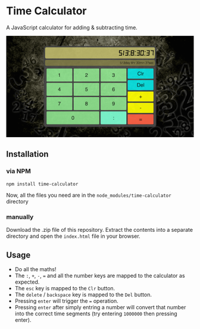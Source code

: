 # Time Calculator
A JavaScript calculator for adding &amp; subtracting time.

![screenshot of Time Calculator](https://raw.githubusercontent.com/qodesmith/time-calculator/master/calc-screenshot.png)

## Installation

### via NPM

```
npm install time-calculator
```

Now, all the files you need are in the `node_modules/time-calculator` directory

### manually

Download the .zip file of this repository. Extract the contents into a separate directory and open the `index.html` file in your browser.


## Usage

* Do all the maths!
* The `:`, `+`, `-`, `=` and all the number keys are mapped to the calculator as expected.
* The `esc` key is mapped to the `Clr` button.
* The `delete` / `backspace` key is mapped to the `Del` button.
* Pressing `enter` will trigger the `=` operation.
* Pressing `enter` after simply entring a number will convert that number into the correct time segments (try entering `1000000` then pressing enter).